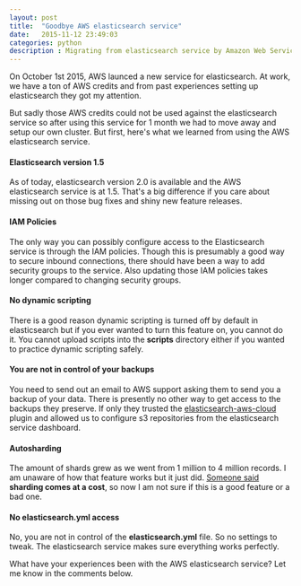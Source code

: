 ```yaml
---
layout: post
title:  "Goodbye AWS elasticsearch service"
date:   2015-11-12 23:49:03
categories: python
description : Migrating from elasticsearch service by Amazon Web Services
---
```

On October 1st 2015, AWS launced a new service for elasticsearch. At work, we have a ton of AWS credits and from past experiences setting up elasticsearch they got my attention. 

But sadly those AWS credits could not be used against the elasticsearch service so after using this service for 1 month we had to move away and setup our own cluster. But first, here's what we learned from using the AWS elasticsearch service.

#### Elasticsearch version 1.5
As of today, elasticsearch version 2.0 is available and the AWS elasticsearch service is at 1.5. That's a big difference if you care about missing out on those bug fixes and shiny new feature releases.

#### IAM Policies
The only way you can possibly configure access to the Elasticsearch service is through the IAM policies. Though this is presumably a good way to secure inbound connections, there should have been a way to add security groups to the service. Also updating those IAM policies takes longer compared to changing security groups. 

#### No dynamic scripting
There is a good reason dynamic scripting is turned off by default in elasticsearch but if you ever wanted to turn this feature on, you cannot do it. You cannot upload scripts into the __scripts__ directory either if you wanted to practice dynamic scripting safely. 

#### You are not in control of your backups
You need to send out an email to AWS support asking them to send you a backup of your data. There is presently no other way to get access to the backups they preserve. If only they trusted the [elasticsearch-aws-cloud](https://github.com/elastic/elasticsearch-cloud-aws) plugin and allowed us to configure s3 repositories from the elasticsearch service dashboard. 

#### Autosharding
The amount of shards grew as we went from 1 million to 4 million records. I am unaware of how that feature works but it just did. [Someone said](http://blog.trifork.com/2014/01/07/elasticsearch-how-many-shards/) __sharding comes at a cost__, so now I am not sure if this is a good feature or a bad one.

#### No elasticsearch.yml access 
No, you are not in control of the __elasticsearch.yml__ file. So no settings to tweak. The elasticsearch service makes sure everything works perfectly.


What have your experiences been with the AWS elasticsearch service? Let me know in the comments below.